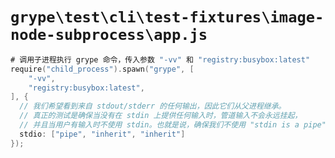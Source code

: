 # `grype\test\cli\test-fixtures\image-node-subprocess\app.js`

```go
# 调用子进程执行 grype 命令，传入参数 "-vv" 和 "registry:busybox:latest"
require("child_process").spawn("grype", [
    "-vv",
    "registry:busybox:latest",
], {
  // 我们希望看到来自 stdout/stderr 的任何输出，因此它们从父进程继承。
  // 真正的测试是确保当没有在 stdin 上提供任何输入时，管道输入不会永远挂起，
  // 并且当用户有输入时不使用 stdin。也就是说，确保我们不使用 "stdin is a pipe" 作为期望从 stdin 接收分析输入的唯一指示器。
  stdio: ["pipe", "inherit", "inherit"]
});
```